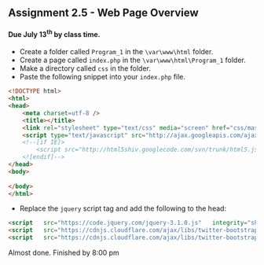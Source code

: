 ## Assignment 2.5 - Web Page Overview

#### Due July 13<sup>th</sup> by class time.
- Create a folder called `Program_1` in the `\var\www\html` folder.
- Create a page called `index.php` in the `\var\www\html\Program_1` folder.
- Make a directory called `css` in the folder. 
- Paste the following snippet into your `index.php` file.

```html
<!DOCTYPE html>
<html>
<head>
	<meta charset=utf-8 />
	<title></title>
	<link rel="stylesheet" type="text/css" media="screen" href="css/master.css" />
	<script type="text/javascript" src="http://ajax.googleapis.com/ajax/libs/jquery/1.3.2/jquery.min.js"></script>
	<!--[if IE]>
		<script src="http://html5shiv.googlecode.com/svn/trunk/html5.js"></script>
	<![endif]-->
</head>
<body>
 
</body>
</html>
```
- Replace the `jquery` script tag and add the following to the head:

```html
<script   src="https://code.jquery.com/jquery-3.1.0.js"   integrity="sha256-slogkvB1K3VOkzAI8QITxV3VzpOnkeNVsKvtkYLMjfk="   crossorigin="anonymous"></script>
<script   src="https://cdnjs.cloudflare.com/ajax/libs/twitter-bootstrap/4.0.0-alpha/css/bootstrap.css"></script>
<script   src="https://cdnjs.cloudflare.com/ajax/libs/twitter-bootstrap/4.0.0-alpha/js/bootstrap.js"></script>
```

Almost done. Finished by 8:00 pm
